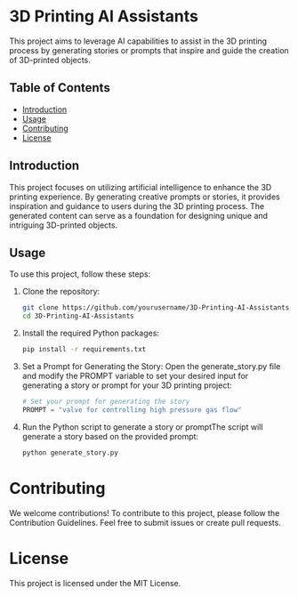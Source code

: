 # 3D Printing AI Assistants

This project aims to leverage AI capabilities to assist in the 3D printing process by generating stories or prompts that inspire and guide the creation of 3D-printed objects.

## Table of Contents

- [Introduction](#introduction)
- [Usage](#usage)
- [Contributing](#contributing)
- [License](#license)

## Introduction

This project focuses on utilizing artificial intelligence to enhance the 3D printing experience. By generating creative prompts or stories, it provides inspiration and guidance to users during the 3D printing process. The generated content can serve as a foundation for designing unique and intriguing 3D-printed objects.

## Usage

To use this project, follow these steps:

1. Clone the repository:

      ```bash
      git clone https://github.com/yourusername/3D-Printing-AI-Assistants.git
      cd 3D-Printing-AI-Assistants

2. Install the required Python packages:
   
      ```bash
      pip install -r requirements.txt

3. Set a Prompt for Generating the Story:
Open the generate_story.py file and modify the PROMPT variable to set your desired input for generating a story or prompt for your 3D printing project:

     ```python
     # Set your prompt for generating the story
     PROMPT = "valve for controlling high pressure gas flow"


4. Run the Python script to generate a story or promptThe script will generate a story based on the provided prompt:

     ```bash
     python generate_story.py


# Contributing
We welcome contributions! To contribute to this project, please follow the Contribution Guidelines. Feel free to submit issues or create pull requests.

# License
This project is licensed under the MIT License.
